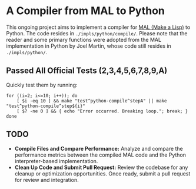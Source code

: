 # A Compiler from MAL to Python

This ongoing project aims to implement a compiler for [MAL (Make
a Lisp)](https://github.com/kanaka/mal/tree/master) to Python.
The code resides in `./impls/python/compile/`. Please note that
the reader and some primary functions were adopted from the MAL
implementation in Python by Joel Martin, whose code still resides
in `./impls/python/`.

## Passed All Official Tests (2,3,4,5,6,7,8,9,A)

Quickly test them by running:

``` shell
for ((i=2; i<=10; i++)); do
    [ $i -eq 10 ] && make "test^python-compile^stepA" || make "test^python-compile^step${i}"
    [ $? -ne 0 ] && { echo "Error occurred. Breaking loop."; break; }
done
```

## TODO

+ **Compile Files and Compare Performance:** Analyze and compare
  the performance metrics between the compiled MAL code and the
  Python interpreter-based implementation.
+ **Clean Up Code and Submit Pull Request:** Review the codebase
  for any cleanup or optimization opportunities. Once ready,
  submit a pull request for review and integration.
